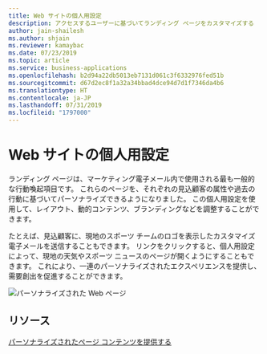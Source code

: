 ```yaml
---
title: Web サイトの個人用設定
description: アクセスするユーザーに基づいてランディング ページをカスタマイズする
author: jain-shailesh
ms.author: shjain
ms.reviewer: kamaybac
ms.date: 07/23/2019
ms.topic: article
ms.service: business-applications
ms.openlocfilehash: b2d94a22db5013eb7131d061c3f6332976fed51b
ms.sourcegitcommit: d67d2ec8f1a32a34bbad4dce94d7d1f7346da4b6
ms.translationtype: HT
ms.contentlocale: ja-JP
ms.lasthandoff: 07/31/2019
ms.locfileid: "1797000"
---
```

# <a name="website-personalization"></a>Web サイトの個人用設定

ランディング ページは、マーケティング電子メール内で使用される最も一般的な行動喚起項目です。 これらのページを、それぞれの見込顧客の属性や過去の行動に基づいてパーソナライズできるようになりました。 この個人用設定を使用して、レイアウト、動的コンテンツ、ブランディングなどを調整することができます。

たとえば、見込顧客に、現地のスポーツ チームのロゴを表示したカスタマイズ電子メールを送信することもできます。 リンクをクリックすると、個人用設定によって、現地の天気やスポーツ ニュースのページが開くようにすることもできます。 これにより、一連のパーソナライズされたエクスペリエンスを提供し、需要創出を促進することができます。

![パーソナライズされた Web ページ](media/PersonalizationLandingPages.png "パーソナライズされた Web ページ")

## <a name="resources"></a>リソース

[パーソナライズされたページ コンテンツを提供する](https://docs.microsoft.com/dynamics365/customer-engagement/marketing/personalized-page-content)